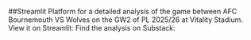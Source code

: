 ##Streamlit Platform for a detailed analysis of the game between AFC Bournemouth VS Wolves on the GW2 of PL 2025/26 at Vitality Stadium. 
View it on Streamlit:
Find the analysis on Substack:
